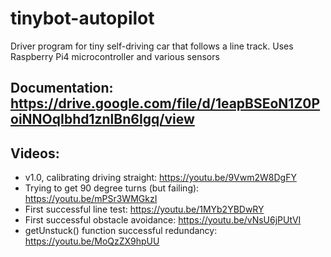 # tinybot-autopilot
Driver program for tiny self-driving car that follows a line track. Uses Raspberry Pi4 microcontroller and various sensors 

## Documentation: https://drive.google.com/file/d/1eapBSEoN1Z0PoiNNOqIbhd1znlBn6Igq/view

## Videos:
- v1.0, calibrating driving straight: https://youtu.be/9Vwm2W8DgFY
- Trying to get 90 degree turns (but failing): https://youtu.be/mPSr3WMGkzI
- First successful line test: https://youtu.be/1MYb2YBDwRY
- First successful obstacle avoidance: https://youtu.be/vNsU6jPUtVI
- getUnstuck() function successful redundancy: https://youtu.be/MoQzZX9hpUU


